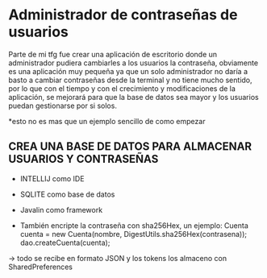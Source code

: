 # Administrador de contraseñas de usuarios
Parte de mi tfg fue crear una aplicación de escritorio donde un administrador pudiera cambiarles a los usuarios la contraseña, obviamente es una aplicación muy pequeña ya que un solo administrador no daría a basto a cambiar contraseñas desde la terminal y no tiene mucho sentido, por lo que con el tiempo y con el crecimiento y modificaciones de la aplicación, se mejorará para que la base de datos sea mayor y los usuarios puedan gestionarse por si solos.

*esto no es mas que un ejemplo sencillo de como empezar

## CREA UNA BASE DE DATOS PARA ALMACENAR USUARIOS Y CONTRASEÑAS

- INTELLIJ como IDE
- SQLITE como base de datos
- Javalin como framework

- También encripte la contraseña con sha256Hex, un ejemplo:
Cuenta cuenta = new Cuenta(nombre, DigestUtils.sha256Hex(contrasena));
dao.createCuenta(cuenta);

-> todo se recibe en formato JSON y los tokens los almaceno con SharedPreferences
